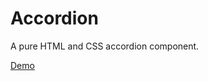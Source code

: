 # Accordion
A pure HTML and CSS accordion component.  

[Demo](https://andrewatts85.github.io/accordion/)  
